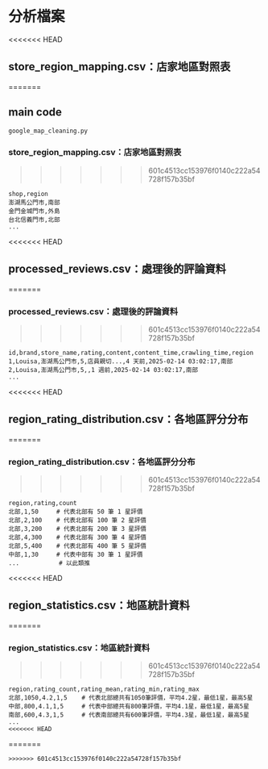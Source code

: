 # 分析檔案

<<<<<<< HEAD
## store_region_mapping.csv：店家地區對照表
=======
## main code
```
google_map_cleaning.py
```

### store_region_mapping.csv：店家地區對照表
>>>>>>> 601c4513cc153976f0140c222a54728f157b35bf
```
shop,region
澎湖馬公門市,南部
金門金城門市,外島
台北信義門市,北部
...
```

<<<<<<< HEAD
## processed_reviews.csv：處理後的評論資料
=======
### processed_reviews.csv：處理後的評論資料
>>>>>>> 601c4513cc153976f0140c222a54728f157b35bf
```
id,brand,store_name,rating,content,content_time,crawling_time,region
1,Louisa,澎湖馬公門市,5,店員親切...,4 天前,2025-02-14 03:02:17,南部
2,Louisa,澎湖馬公門市,5,,1 週前,2025-02-14 03:02:17,南部
...
```

<<<<<<< HEAD
## region_rating_distribution.csv：各地區評分分布
=======
### region_rating_distribution.csv：各地區評分分布
>>>>>>> 601c4513cc153976f0140c222a54728f157b35bf
```
region,rating,count
北部,1,50     # 代表北部有 50 筆 1 星評價
北部,2,100    # 代表北部有 100 筆 2 星評價
北部,3,200    # 代表北部有 200 筆 3 星評價
北部,4,300    # 代表北部有 300 筆 4 星評價
北部,5,400    # 代表北部有 400 筆 5 星評價
中部,1,30     # 代表中部有 30 筆 1 星評價
...           # 以此類推
```

<<<<<<< HEAD
## region_statistics.csv：地區統計資料
=======
### region_statistics.csv：地區統計資料
>>>>>>> 601c4513cc153976f0140c222a54728f157b35bf
```
region,rating_count,rating_mean,rating_min,rating_max
北部,1050,4.2,1,5    # 代表北部總共有1050筆評價，平均4.2星，最低1星，最高5星
中部,800,4.1,1,5     # 代表中部總共有800筆評價，平均4.1星，最低1星，最高5星
南部,600,4.3,1,5     # 代表南部總共有600筆評價，平均4.3星，最低1星，最高5星
...
<<<<<<< HEAD
```
=======
```
>>>>>>> 601c4513cc153976f0140c222a54728f157b35bf
